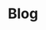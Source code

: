 ---
title: "Blog"
layout: home
description: "All of MoeBuTa's articles"
tagline: "All of MoeBuTa's articles"
author_profile: true
pagination:
    enabled: true
    collection:
        - _posts
        - cn
header:
#    overlay_image: "/assets/source/image/header/lake.png"
#    overlay_filter: linear-gradient(rgba(0, 0, 0, 0.2), transparent)
    actions:
        - label: "<i class='fas fa-fw fa-folder-open'></i> Categories"
          url: "/blog/categories/"
        - label: "<i class='fas fa-fw fa-tags'></i> Tags"
          url: "/blog/tags/"
        - label: "<i class='fas fa-fw fa-calendar-alt'></i> Years"
          url: "/blog/years/"
---